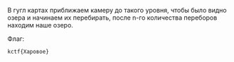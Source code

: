 В гугл картах приближаем камеру до такого уровня, чтобы было видно озера и начинаем их перебирать, после n-го количества переборов находим наше озеро. 

Флаг:
```
kctf{Харовое}
```
